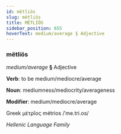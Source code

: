```yaml
---
id: mëtliös
slug: mëtliös
title: MËTLİÖS
sidebar_position: 655
hoverText: medium/average § Adjective
---
```


### mëtliös

*medium/average* **§** Adjective

**Verb**: to be medium/mediocre/average

**Noun**: mediumness/mediocrity/averageness

**Modifier**: medium/mediocre/average

Greek μέτρῐος métrios /ˈme.tri.os/

*Hellenic Language Family*
